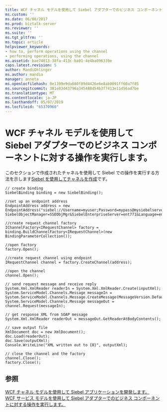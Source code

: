 ```yaml
---
title: WCF チャネル モデルを使用して Siebel アダプターでのビジネス コンポーネントに対する操作の実行 |Microsoft Docs
ms.custom: ''
ms.date: 06/08/2017
ms.prod: biztalk-server
ms.reviewer: ''
ms.suite: ''
ms.tgt_pltfrm: ''
ms.topic: article
helpviewer_keywords:
- how to, perform operations using the channel
- performing operations, using the channel
ms.assetid: bae74013-38fa-413c-ba91-4e4ba096339e
caps.latest.revision: 5
author: MandiOhlinger
ms.author: mandia
manager: anneta
ms.openlocfilehash: 0e1399e9da080f09d4426e6e8ab0091ff60a7f85
ms.sourcegitcommit: 381e83d43796a345488d54b3f7413e11d56ad7be
ms.translationtype: MT
ms.contentlocale: ja-JP
ms.lasthandoff: 05/07/2019
ms.locfileid: "65370960"
---
```

# <a name="run-operations-on-business-components-with-the-siebel-adapter-using-the-wcf-channel-model"></a>WCF チャネル モデルを使用して Siebel アダプターでのビジネス コンポーネントに対する操作を実行します。
このセクションで作成されたチャネルを使用して Siebel での操作を実行する方法を示します[Siebel を使用してチャネルを作成](../../adapters-and-accelerators/adapter-siebel/create-a-channel-using-siebel.md)です。  
  
```  
// create binding  
SiebelBinding binding = new SiebelBinding();  
  
//set up an endpoint address  
EndpointAddress address = new EndpointAddress("siebel://Username=myuser;Password=mypass@mysiebelserver:1234?SiebelObjectManager=SSEObjMgr&SiebelEnterpriseServer=ent771&Language=enu");  
  
//create request channel factory  
IChannelFactory<IRequestChannel> factory = binding.BuildChannelFactory<IRequestChannel>(new BindingParameterCollection());  
  
//open factory  
factory.Open();  
  
//create request channel using endpoint  
IRequestChannel channel = factory.CreateChannel(address);  
  
//open the channel  
channel.Open();  
  
// send request message and receive reply  
System.Xml.XmlReader readerIn = System.Xml.XmlReader.Create(inputXml);  
System.ServiceModel.Channels.Message messageIn = System.ServiceModel.Channels.Message.CreateMessage(MessageVersion.Default,action,readerIn);  
System.ServiceModel.Channels.Message messageOut = channel.Request(messageIn);  
  
// get response XML from SOAP message  
System.Xml.XmlReader readerOut = messageOut.GetReaderAtBodyContents();  
  
// save output file  
XmlDocument doc = new XmlDocument();  
doc.Load(readerOut);  
doc.Save(outputXml);  
Console.WriteLine("XML written out to {0}", outputXml);  
  
// close the channel and the factory  
channel.Close();  
factory.Close();  
```  
  
## <a name="see-also"></a>参照  
 [WCF チャネル モデルを使用して Siebel アプリケーションを開発します。](../../adapters-and-accelerators/adapter-siebel/develop-siebel-applications-using-the-wcf-channel-model3.md)   
 [WCF サービス モデルを使用して Siebel アダプターでのビジネス コンポーネントに対する操作を実行します。](../../adapters-and-accelerators/adapter-siebel/run-operations-on-business-components-with-the-siebel-adapter-using-wcf-service.md)